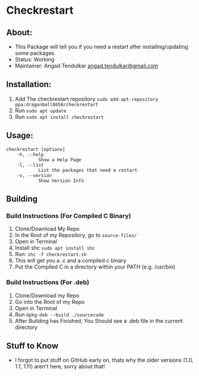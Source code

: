 # Checkrestart

## About:

* This Package will tell you if you need a restart after installing/updating some packages.
* Status: Working
* Maintainer: Angad Tendulkar <angad.tendulkar@gmail.com>

## Installation:

1. Add The checkrestart repository `sudo add-apt-repository ppa:dragonball8650/checkrestart`
1. Run `sudo apt update`
1. Run `sudo apt install checkrestart`

## Usage:
```
checkrestart [options]
	-h, --help
			Show a Help Page
	-l, --list
			List the packages that need a restart
	-v, --version
			Show Version Info
```

## Building

### Build Instructions (For Compiled C Binary)	
1. Clone/Download My Repo
1. In the Root of my Repository, go to `source-files/`
1. Open in Terminal
1. Install shc `sudo apt install shc`
1. Run: `shc -f checkrestart.sh`
1. This will get you a .c and a compiled c binary
1. Put the Compiled C in a directory within your PATH (e.g. /usr/bin)

### Build Instructions (For .deb)
1. Clone/Download my Repo
1. Go into the Root of my Repo
1. Open in Terminal
1. Run `dpkg-deb --build ./sourcecode`
1. After Building has Finished, You Should see a .deb file in the current directory

## Stuff to Know

* I forgot to put stuff on GitHub early on, thats why the older versions (1.0, 1.1, 1.11) aren't here, sorry about that!
